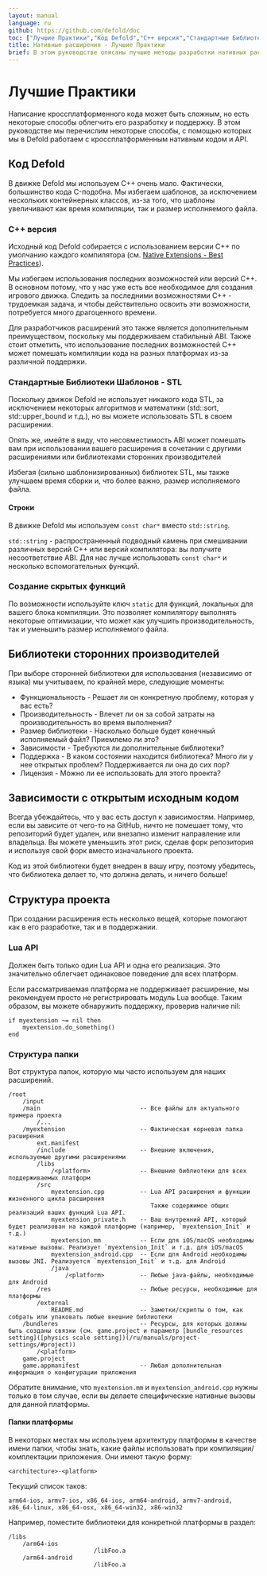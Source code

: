 ```yaml
---
layout: manual
language: ru
github: https://github.com/defold/doc
toc: ["Лучшие Практики","Код Defold","C++ версия","Стандартные Библиотеки Шаблонов - STL","Создание скрытых функций","Библиотеки сторонних производителей","Зависимости с открытым исходным кодом","Структура проекта","Lua API","Структура папки"]
title: Нативные расширения - Лучшие Практики
brief: В этом руководстве описаны лучшие методы разработки нативных расширений.
---
```


# Лучшие Практики

Написание кроссплатформенного кода может быть сложным, но есть некоторые способы облегчить его разработку и поддержку. В этом руководстве мы перечислим некоторые способы, с помощью которых мы в Defold работаем с кроссплатформенным нативным кодом и API.

## Код Defold

В движке Defold мы используем C++ очень мало. Фактически, большинство кода C-подобна. Мы избегаем шаблонов, за исключением нескольких контейнерных классов, из-за того, что шаблоны увеличивают как время компиляции, так и размер исполняемого файла.

### C++ версия

Исходный код Defold собирается с использованием версии C++ по умолчанию каждого компилятора (см. [Native Extensions - Best Practices](/ru/manuals/extensions-best-practices/)).

Мы избегаем использования последних возможностей или версий C++. В основном потому, что у нас уже есть все необходимое для создания игрового движка. Следить за последними возможностями C++ - трудоемкая задача, и чтобы действительно освоить эти возможности, потребуется много драгоценного времени.

Для разработчиков расширений это также является дополнительным преимуществом, поскольку мы поддерживаем стабильный ABI. Также стоит отметить, что использование последних возможностей C++ может помешать компиляции кода на разных платформах из-за различной поддержки.

### Стандартные Библиотеки Шаблонов - STL

Поскольку движок Defold не использует никакого кода STL, за исключением некоторых алгоритмов и математики (std::sort, std::upper_bound и т.д.), но вы можете использовать STL в своем расширении.

Опять же, имейте в виду, что несовместимость ABI может помешать вам при использовании вашего расширения в сочетании с другими расширениями или библиотеками сторонних производителей

Избегая (сильно шаблонизированных) библиотек STL, мы также улучшаем время сборки и, что более важно, размер исполняемого файла.

#### Строки

В движке Defold мы используем `const char*` вместо `std::string`.

`std::string` - распространенный подводный камень при смешивании различных версий C++ или версий компилятора: вы получите несоответствие ABI.
Для нас лучше использовать `const char*` и несколько вспомогательных функций.

### Создание скрытых функций

По возможности используйте ключ `static` для функций, локальных для вашего блока компиляции. Это позволяет компилятору выполнять некоторые оптимизации, что может как улучшить производительность, так и уменьшить размер исполняемого файла.

## Библиотеки сторонних производителей

При выборе сторонней библиотеки для использования (независимо от языка) мы учитываем, по крайней мере, следующие моменты:

* Функциональность - Решает ли он конкретную проблему, которая у вас есть?
* Производительность - Влечет ли он за собой затраты на производительность во время выполнения?
* Размер библиотеки - Насколько больше будет конечный исполняемый файл? Приемлемо ли это?
* Зависимости - Требуются ли дополнительные библиотеки?
* Поддержка - В каком состоянии находится библиотека? Много ли у нее открытых проблем? Поддерживается ли она до сих пор?
* Лицензия - Можно ли ее использовать для этого проекта?


## Зависимости с открытым исходным кодом

Всегда убеждайтесь, что у вас есть доступ к зависимостям. Например, если вы зависите от чего-то на GitHub, ничто не помешает тому, что репозиторий будет удален, или внезапно изменит направление или владельца. Вы можете уменьшить этот риск, сделав форк репозитория и используя свой форк вместо изначального проекта.

Код из этой библиотеки будет внедрен в вашу игру, поэтому убедитесь, что библиотека делает то, что должна делать, и ничего больше!


## Структура проекта

При создании расширения есть несколько вещей, которые помогают как в его разработке, так и в поддержании.

### Lua API

Должен быть только один Lua API и одна его реализация. Это значительно облегчает одинаковое поведение для всех платформ.

Если рассматриваемая платформа не поддерживает расширение, мы рекомендуем просто не регистрировать модуль Lua вообще.
Таким образом, вы можете обнаружить поддержку, проверив наличие nil:

    if myextension ~= nil then
        myextension.do_something()
    end

### Структура папки

Вот структура папок, которую мы часто используем для наших расширений.

    /root
        /input
        /main                            -- Все файлы для актуального примера проекта
            /...
        /myextension                     -- Фактическая корневая папка расширения
            ext.manifest
            /include                     -- Внешние включения, используемые другими расширениями
            /libs
                /<platform>              -- Внешние библиотеки для всех поддерживаемых платформ
            /src
                myextension.cpp          -- Lua API расширения и функции жизненного цикла расширения
                                            Также содержимое общих реализаций ваших функций Lua API.
                myextension_private.h    -- Ваш внутренний API, который будет реализован на каждой платформе (например, `myextension_Init` и т.д.)
                myextension.mm           -- Если для iOS/macOS необходимы нативные вызовы. Реализует `myextension_Init` и т.д. для iOS/macOS
                myextension_android.cpp  -- Если для Android необходимы вызовы JNI. Реализуется `myextension_Init` и т.д. для Android
                /java
                    /<platform>          -- Любые java-файлы, необходимые для Android
            /res                         -- Любые ресурсы, необходимые для платформы
            /external
                README.md                -- Заметки/скрипты о том, как собрать или упаковать любые внешние библиотеки
        /bundleres                       -- Ресурсы, для которых должны быть созданы связки (см. game.project и параметр [bundle_resources setting]([physics scale setting])(/ru/manuals/project-settings/#project))
            /<platform>
        game.project
        game.appmanifest                 -- Любая дополнительная информация о конфигурации приложения


Обратите внимание, что `myextension.mm` и `myextension_android.cpp` нужны только в том случае, если вы делаете специфические нативные вызовы для данной платформы.

#### Папки платформы

В некоторых местах мы используем архитектуру платформы в качестве имени папки, чтобы знать, какие файлы использовать при компиляции/комплектации приложения.
Они имеют такую форму:

    <architecture>-<platform>

Текущий список таков:

    arm64-ios, armv7-ios, x86_64-ios, arm64-android, armv7-android, x86_64-linux, x86_64-osx, x86_64-win32, x86-win32

Например, поместите библиотеки для конкретной платформы в раздел:

    /libs
        /arm64-ios
                            /libFoo.a
        /arm64-android
                            /libFoo.a
